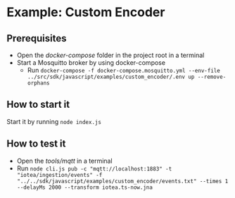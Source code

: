<!---
  Copyright (c) 2021 Bosch.IO GmbH

  This Source Code Form is subject to the terms of the Mozilla Public
  License, v. 2.0. If a copy of the MPL was not distributed with this
  file, You can obtain one at https://mozilla.org/MPL/2.0/.

  SPDX-License-Identifier: MPL-2.0
-->

# Example: Custom Encoder

## Prerequisites

- Open the _docker-compose_ folder in the project root in a terminal
- Start a Mosquitto broker by using docker-compose
  - Run `docker-compose -f docker-compose.mosquitto.yml --env-file ../src/sdk/javascript/examples/custom_encoder/.env up --remove-orphans`

## How to start it

Start it by running `node index.js`

## How to test it

- Open the _tools/mqtt_ in a terminal
- Run `node cli.js pub -c "mqtt://localhost:1883" -t "iotea/ingestion/events" -f "../../sdk/javascript/examples/custom_encoder/events.txt" --times 1 --delayMs 2000 --transform iotea.ts-now.jna`
